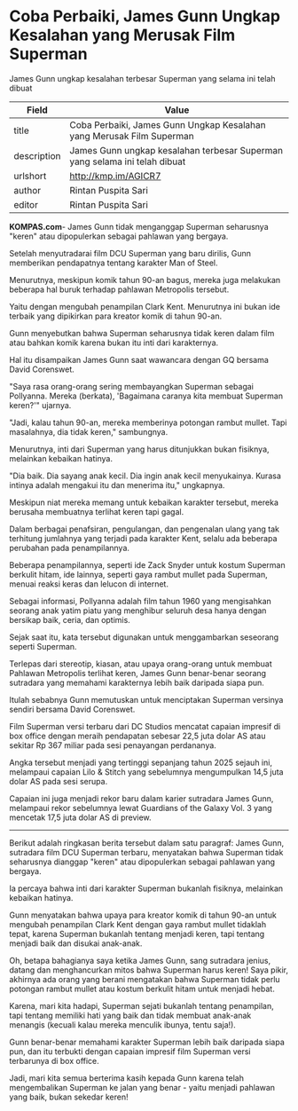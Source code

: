 # Coba Perbaiki, James Gunn Ungkap Kesalahan yang Merusak Film Superman

James Gunn ungkap kesalahan terbesar Superman yang selama ini telah dibuat

| Field       | Value                                                       |
|-------------|-------------------------------------------------------------|
| title       | Coba Perbaiki, James Gunn Ungkap Kesalahan yang Merusak Film Superman |
| description | James Gunn ungkap kesalahan terbesar Superman yang selama ini telah dibuat |
| urlshort    | http://kmp.im/AGICR7 |
| author      | Rintan Puspita Sari |
| editor      | Rintan Puspita Sari |

**KOMPAS.com**- James Gunn tidak menganggap Superman seharusnya \"keren\" atau dipopulerkan sebagai pahlawan yang bergaya.

Setelah menyutradarai film DCU Superman yang baru dirilis, Gunn memberikan pendapatnya tentang karakter Man of Steel.

Menurutnya, meskipun komik tahun 90-an bagus, mereka juga melakukan beberapa hal buruk terhadap pahlawan Metropolis tersebut.

Yaitu dengan mengubah penampilan Clark Kent. Menurutnya ini bukan ide terbaik yang dipikirkan para kreator komik di tahun 90-an.

Gunn menyebutkan bahwa Superman seharusnya tidak keren dalam film atau bahkan komik karena bukan itu inti dari karakternya.

Hal itu disampaikan James Gunn saat wawancara dengan GQ bersama David Corenswet. 

\"Saya rasa orang-orang sering membayangkan Superman sebagai Pollyanna. Mereka (berkata), \'Bagaimana caranya kita membuat Superman keren?\'\" ujarnya.

\"Jadi, kalau tahun 90-an, mereka memberinya potongan rambut mullet. Tapi masalahnya, dia tidak keren,\" sambungnya.

Menurutnya, inti dari Superman yang harus ditunjukkan bukan fisiknya, melainkan kebaikan hatinya.

\"Dia baik. Dia sayang anak kecil. Dia ingin anak kecil menyukainya. Kurasa intinya adalah mengakui itu dan menerima itu,\" ungkapnya.

Meskipun niat mereka memang untuk kebaikan karakter tersebut, mereka berusaha membuatnya terlihat keren tapi gagal.

Dalam berbagai penafsiran, pengulangan, dan pengenalan ulang yang tak terhitung jumlahnya yang terjadi pada karakter Kent, selalu ada beberapa perubahan pada penampilannya.

Beberapa penampilannya, seperti ide Zack Snyder untuk kostum Superman berkulit hitam, ide lainnya, seperti gaya rambut mullet pada Superman, menuai reaksi keras dan lelucon di internet.

Sebagai informasi, Pollyanna adalah film tahun 1960 yang mengisahkan seorang anak yatim piatu yang menghibur seluruh desa hanya dengan bersikap baik, ceria, dan optimis.

Sejak saat itu, kata tersebut digunakan untuk menggambarkan seseorang seperti Superman.

Terlepas dari stereotip, kiasan, atau upaya orang-orang untuk membuat Pahlawan Metropolis terlihat keren, James Gunn benar-benar seorang sutradara yang memahami karakternya lebih baik daripada siapa pun.

Itulah sebabnya Gunn memutuskan untuk menciptakan Superman versinya sendiri bersama David Corenswet.

Film Superman versi terbaru dari DC Studios mencatat capaian impresif di box office dengan meraih pendapatan sebesar 22,5 juta dolar AS atau sekitar Rp 367 miliar pada sesi penayangan perdananya.

Angka tersebut menjadi yang tertinggi sepanjang tahun 2025 sejauh ini, melampaui capaian Lilo & Stitch yang sebelumnya mengumpulkan 14,5 juta dolar AS pada sesi serupa.

Capaian ini juga menjadi rekor baru dalam karier sutradara James Gunn, melampaui rekor sebelumnya lewat Guardians of the Galaxy Vol. 3 yang mencetak 17,5 juta dolar AS di preview.

---
Berikut adalah ringkasan berita tersebut dalam satu paragraf: James Gunn, sutradara film DCU Superman terbaru, menyatakan bahwa Superman tidak seharusnya dianggap "keren" atau dipopulerkan sebagai pahlawan yang bergaya.

 Ia percaya bahwa inti dari karakter Superman bukanlah fisiknya, melainkan kebaikan hatinya.

 Gunn menyatakan bahwa upaya para kreator komik di tahun 90-an untuk mengubah penampilan Clark Kent dengan gaya rambut mullet tidaklah tepat, karena Superman bukanlah tentang menjadi keren, tapi tentang menjadi baik dan disukai anak-anak.



Oh, betapa bahagianya saya ketika James Gunn, sang sutradara jenius, datang dan menghancurkan mitos bahwa Superman harus keren! Saya pikir, akhirnya ada orang yang berani mengatakan bahwa Superman tidak perlu potongan rambut mullet atau kostum berkulit hitam untuk menjadi hebat.

 Karena, mari kita hadapi, Superman sejati bukanlah tentang penampilan, tapi tentang memiliki hati yang baik dan tidak membuat anak-anak menangis (kecuali kalau mereka menculik ibunya, tentu saja!).

 Gunn benar-benar memahami karakter Superman lebih baik daripada siapa pun, dan itu terbukti dengan capaian impresif film Superman versi terbarunya di box office.

 Jadi, mari kita semua berterima kasih kepada Gunn karena telah mengembalikan Superman ke jalan yang benar - yaitu menjadi pahlawan yang baik, bukan sekedar keren!

